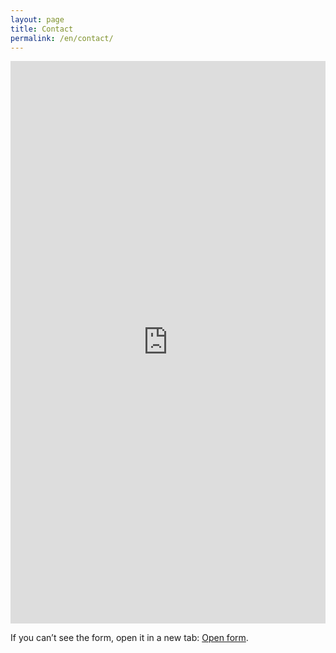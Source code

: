 ```yaml
---
layout: page
title: Contact
permalink: /en/contact/
---
```


<div class="form-embed">
  <iframe
    src="https://forms.office.com/Pages/ResponsePage.aspx?id=i8Q5CzKSqEirxNGYcqnHe0h3Yttf4bNEme2kwjw36yNUMFNBRDgzWlZGRlBXQlc0TE1aRkEwSzcwSC4u&embed=true&lang=en"
    frameborder="0" marginwidth="0" marginheight="0"
    style="border:0; width:100%; height:900px;"
    allowfullscreen webkitallowfullscreen mozallowfullscreen msallowfullscreen>
  </iframe>
  <script src="https://forms.office.com/FormsEmbed.js"></script>
</div>

<p class="form-fallback">
  If you can’t see the form, open it in a new tab:
  <a href="https://forms.office.com/e/nVUB7a5hdX" target="_blank" rel="noopener">Open form</a>.
</p>
